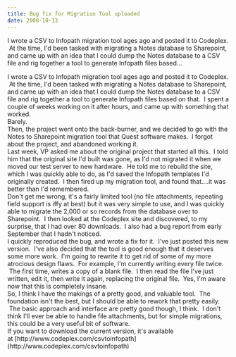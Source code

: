 ```yaml
---
title: Bug fix for Migration Tool uploaded
date: 2008-10-13
---
```


I wrote a CSV to Infopath migration tool ages ago and posted it to Codeplex.  At the time, I'd been tasked with migrating a Notes database to Sharepoint, and came up with an idea that I could dump the Notes database to a CSV file and rig together a tool to generate Infopath files based…


<!-- end -->

<div dir="ltr">I wrote a CSV to Infopath migration tool ages ago and posted it to Codeplex.  At the time, I'd been tasked with migrating a Notes database to Sharepoint, and came up with an idea that I could dump the Notes database to a CSV file and rig together a tool to generate Infopath files based on that.  I spent a couple of weeks working on it after hours, and came up with something that worked.


<div> Barely.</div>
<div></div>
<div>Then, the project went onto the back-burner, and we decided to go with the Notes to Sharepoint migration tool that Quest software makes.  I forgot about the project, and abandoned working it. </div>
<div></div>
<div>Last week, VP asked me about the original project that started all this.  I told him that the original site I'd built was gone, as I'd not migrated it when we moved our test server to new hardware.  He told me to rebuild the site, which I was quickly able to do, as I'd saved the Infopath templates I'd originally created.  I then fired up my migration tool, and found that….it was better than I'd remembered.  </div>
<div></div>
<div>Don't get me wrong, it's a fairly limited tool (no file attachments, repeating field support is iffy at best) but it was very simple to use, and I was quickly able to migrate the 2,000 or so records from the database over to Sharepoint.  I then looked at the Codeplex site and discovered, to my surprise, that I had over 80 downloads.  I also had a bug report from early September that I hadn't noticed.  </div>
<div></div>
<div>I quickly reproduced the bug, and wrote a fix for it.  I've just posted this new version.  I've also decided that the tool is good enough that it deserves some more work.  I'm going to rewrite it to get rid of some of my more atrocious design flaws.  For example, I'm currently writing every file twice.  The first time, writes a copy of a blank file.  I then read the file I've just written, edit it, then write it again, replacing the original file.  Yes, I'm aware now that this is completely insane.</div>
<div></div>
<div>So, I think I have the makings of a pretty good, and valuable tool.  The foundation isn't the best, but I should be able to rework that pretty easily.  The basic approach and interface are pretty good though, I think.  I don't think I'll ever be able to handle file attachments, but for simple migrations, this could be a very useful bit of software.</div>
<div></div>
<div>If you want to download the current version, it's available at [http://www.codeplex.com/csvtoinfopath](http://www.codeplex.com/csvtoinfopath)</div>
</div>

